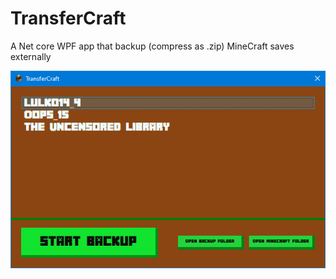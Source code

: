 # TransferCraft
A Net core WPF app that backup (compress as .zip) MineCraft saves externally

![App window](https://github.com/reddvid/transfercraft/raw/master/assets/app-window.png)
